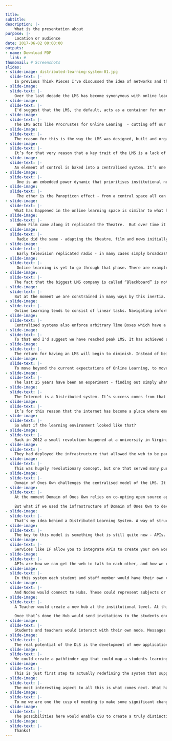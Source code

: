 ```yaml
---

title:
subtitle:
description: |-
	What is the presentation about
purpose: |-
	Location or audience
date: 2017-06-02 00:00:00
outputs:
- name: Download PDF
  link: #
thumbnail: # Screenshots
slides:
- slide-image: distributed-learning-system-01.jpg
  slide-text: |-
    In previous Think Pieces I've discussed the idea of networks and the need to move beyond the default. Today I want to bring those two themes together to discuss a topic relevant to most of us - online learning.
- slide-image:
  slide-text: |-
    Over the last decade the LMS has become synonymous with online learning. The LMS has become the default. To many it defines what online leaning looks like, what's possible and what it's limitations are. But is that really all there is?
- slide-image:
  slide-text: |-
    I'd suggest that the LMS, the default, acts as a container for our thinking. Just like a vessel does with liquid - it shapes the contents. It shapes the performance and what we can imagine is possible. The container provides hard edges, limitations which define how and what we think and do.  
- slide-image:
  slide-text: |-
    The LMS acts like Procrustes for Online Leaning  - cutting off our legs in order to fit its shape and mould.
- slide-image:
  slide-text: |-
    The reason for this is the way the LMS was designed, built and organised. A centralised system creates a walled garden - it’s own eco system. Rather than being of the web, it attempts to create it’s own. It’s an attempt to shape and deliver an online experience in a very specific way.
- slide-image:
  slide-text: |-
    It’s for that very reason that a key trait of the LMS is a lack of user Autonomy and Agency. Teachers and students lack any real ability to self-govern or ability to act on their own.
- slide-image:
  slide-text: |-
    An element of control is baked into a centralised system. It’s one of its distinct features, but it has some significant side effects.
- slide-image:
  slide-text: |-
     One is an embedded power dynamic that prioritises institutional needs over students, which often reinforces didactic teaching methods where teaching is delivered from a central point.
- slide-image:
  slide-text: |-
     The other is the Panopticon effect - from a central space all can be observed, monitored and tracked. This surveillance is often marketed as “analytics”, and while it may indeed be able to offer some meaningful data it does so at the expense of dialogue and perhaps more importantly permission.
- slide-image:
  slide-text: |-
    What has happened in the online learning space is similar to what happens in any new media - initially it tends to copy the old one, but over time it develops its own distinct form and function.
- slide-image:
  slide-text: |-
     When Film came along it replicated the Theatre.  But over time it develop it’s own distinct set of features.
- slide-image:
  slide-text: |-
     Radio did the same - adapting the theatre, film and news initially before something like Orwell’s War of the Worlds came along to demonstrate something truly unique to pure radio.
- slide-image:
  slide-text: |-
     Early television replicated radio - in many cases simply broadcasting radio and theatre recordings. But over time TV developed its own form.
- slide-image:
  slide-text: |-
     Online learning is yet to go through that phase. There are examples on the fringes - Downes, Siemens and Cormier's work on connectivist and rhizomatic learning  for example. But for the most part online learning is still an attempt to replicated the Physical Classroom in the medium of the web.
- slide-image:
  slide-text: |-
    The fact that the biggest LMS company is called “Blackboard” is not a coincidence. The fact that we are still basing our models of content on the linear nature of books is no coincidence - this is how we tend to work with what’s new - we bring along the old, transplant them in the new. Usually over time they begin to fade away.
- slide-image:
  slide-text: |-
    But at the moment we are constrained in many ways by this inertia. Online learning tends to capture the base line functions of the classroom, but often it’s most unappealing components. It does little to capture or enable to the social functions nor the spaces outside of the classroom, where learning tends to actually happen. Where are the corridors, the coffee shop or bar?
- slide-image:
  slide-text: |-
    Online Learning tends to consist of linear tasks. Navigating information and working through content is done not as an exploration to hypertext document - but as a series of Next buttons. This creates what I’ve called Learning on Rails. Similar to the style of video games where you are immersed in a realistic environment, but have no free movement to explore, simply to complete each task, one after the other.
- slide-image:
  slide-text: |-
    Centralised systems also enforce arbitrary Time Boxes which have a profound impact on learning. Access tends to be limited to a session - 6 months - and then students are locked out. Despite the fact that they paid for the learning that occurred there - students no longer have access to the modules, discussions, wikis or content that lives in the LMS. This Time Boxing effectively forces students to start from scratch every session - their profiles, their identity, their network. It’s the equivalent of Facebook deleting all your friends and posts every six months.
- slide-image:
  slide-text: |-
    To that end I'd suggest we have reached peak LMS. It has achieved saturation in the market, and in doing so reduced differentiation in online offerings. We are all beholden to innovation being provided to us by vendors.
- slide-image:
  slide-text: |-
    The return for having an LMS will begin to diminish. Instead of being of value it starts to be a hinderance. If our goal is to create a distinctive curricula and learning experience, then I think we need to start exploring what is out there.
- slide-image:
  slide-text: |-
    To move beyond the current expectations of Online Learning, to move beyond the LMS, we need to understand the medium. The Web.
- slide-image:
  slide-text: |-
    The last 25 years have been an experiment - finding out simply what’s possible with a globally connected and distributed network. We’ve seen what works, what doesn’t, we’ve seen what we should do, and what we shouldn’t. So what if we took those today and started to imagine what is possible.
- slide-image:
  slide-text: |-
    The Internet is a Distributed system. It’s success comes from that underlying infrastructure - one that is shared and open. Designed to be more resilient to breakdowns and less vulnerable to attack it also acts to distribute power so it is less abused and better reflects needs of all stakeholders, especially the small and weak.
- slide-image:
  slide-text: |-
    It’s for this reason that the internet has become a place where emergence happens, fostering more innovation and discovery because people are empowered to do so. They have autonomy and agency within this structure and the ability to carve out and create their own personal and virtual spaces to share.
- slide-image:
  slide-text: |-
    So what if the learning environment looked like that?
- slide-image:
  slide-text: |-
    Back in 2012 a small revolution happened at a university in Virginia - they deployed the first Domain of Ones Own system at their university.  Domain of Ones Own provided every student and staff member with their own domain and web server. Each user could deploy their own applications, run their own websites, create portfolios and conduct and publish their own research projects.
- slide-image:
  slide-text: |-
    They had deployed the infrastructure that allowed the web to be part of the institutions - rather than something that had to be walled out.
- slide-image:
  slide-text: |-
    This was hugely revolutionary concept, but one that served many purposed. It promoted and provided the platform to develop digital literacies. It created new opportunities, spaces to explore, possibilities that could now be imagined because there was a sense of freedom. Domains have begun to appear across many institutions now all around the world now.
- slide-image:
  slide-text: |-
    Domain of Ones Own challenges the centralised model of the LMS. It offered a new model for woking, learning and teaching in the online medium.
- slide-image:
  slide-text: |-
    At the moment Domain of Ones Own relies on co-opting open source applications into education. Blogging tools like Wordpress have become powerful tools in the hands of skilled artisans.

    But what if we used the infrastructure of Domain of Ones Own to develop tools specifically for learning? What if we utilised the latest technologies and the open nature of the web and software to create new possibilities?
- slide-image:
  slide-text: |-
    That’s my idea behind a Distributed Learning System. A way of structuring a set of existing tools and creating deep links between them to create an alternative to the LMS. Something that is built around the autonomy and agency that a Domain of Ones Own provides, with the organisational tools and integrations to support institutions.
- slide-image:
  slide-text: |-
    The key to this model is something that is still quite new - APIs. Application Programming Interfaces provide a way for different systems and applications to interact with each other. They can share data, send messages to each other and trigger routines to provide different inputs and outputs. APIs are how apps talk to each other.
- slide-image:
  slide-text: |-
    Services like IF allow you to integrate APIs to create your own workflows which are based around a simple workflow of If This Then That. In this way I can get different services, different applications, even different devices to perform tasks. I can get my phone that senses my Geo location when I get on campus that logs an entry in a Spreadsheet the time I arrived. It triggers again when I leave.  
- slide-image:
  slide-text: |-
    APIs are how we can get the web to talk to each other, and how we can build a viable distributed system. We create a framework for them to talk to each other.
- slide-image:
  slide-text: |-
    In this system each student and staff member would have their own copy of the System on their server - A Node. Nodes would act as their own entity. They would act as federated points - able to act autonomously but be allow for connections to be made.
- slide-image:
  slide-text: |-
    And Nodes would connect to Hubs. These could represent subjects or courses - but are much more flexible than that. They could be set up for projects, research, committees and collaboration. Hubs define relationships between Nodes - they allow an agreed set of rules to be developed and define the nature of the relationship - What data will be shared, who with and for how long.
- slide-image:
  slide-text: |-
    A Teacher would create a new hub at the institutional level. At this point they would be able to set up the parameters for the Hub - what content their might be, the methods for communication, various tool configurations.  They would then connect their own Node to the Hub. At that point the DLS would provide a handshake - a way of verifying and agreeing to the relationship. It would provide a way for setting security and privacy settings, as well as which tools might be utilised at the node Level.

    Once that’s done the Hub would send invitations to the students enrolled. Each student would follow the same Handshake method and they would now have their own instance of the subject running on their Node.
- slide-image:
  slide-text: |-
    Students and teachers would interact with their own node. Messages from the hub could be displayed, communications sent back and forth, content would be federated so that students could read, annotate and interact with their materials that they would main them forever. All the tools we currently use for learning would all still work - but in a way that is shaped by the student, and with them having access and choice. Ownership is now me.
- slide-image:
  slide-text: |-
    The real potential of the DLS is the development of new applications and tools. For instance - what if we used the web to create assessments based on discovery, exploration and reflection on their learning? We could do that more easily and with less ethical challenges if students managed this themselves.
- slide-image:
  slide-text: |-
    We could create a pathfinder app that could map a students learning on the web. Students would place markers where they made discoveries, meaning, and explored and from this develop maps of their learning. Rather than only assess the essay - their ability to synthesise the information - what if we could see that against their map - how did they get there. Rather than the punitive approach of plagiarism we create ways for students to demonstrate their process - to make learning visible. This is just one possibility - and I’m excited to hear other peoples ideas.
- slide-image:
  slide-text: |-
    This is just first step to actually redefining the system that supports and shapes Online Learning. Rather than just pooh-poohing the LMS I think we need to have a viable alternative, and having spent a couple of year in this space - I think I have one.
- slide-image:
  slide-text: |-
    The most interesting aspect to all this is what comes next. What happens when you rethink, redefine and change the underlying paradigm?
- slide-image:
  slide-text: |-
    To me we are one the cusp of needing to make some significant changes in how we think about Online Learning. We need to actually start to respond to the medium and using it’s potential, rather than simply attempting to recreate the classroom.
- slide-image:
  slide-text: |-
    The possibilities here would enable CSU to create a truly distinctive curricula and learning experience. One that I think would produce the kind of graduates that would thrive in the future. A distributed learning system radically changes the possibilities and provides a way to really develop self directed learner. Providing students with a level of autonomy and agency that is simply not possible within in the LMS and centralised systems, they will develop the skills to manage and define their own learning in a life long way.
- slide-image:
  slide-text: |-
    Thanks!
---
```

